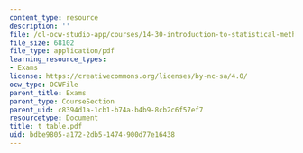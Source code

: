 ```yaml
---
content_type: resource
description: ''
file: /ol-ocw-studio-app/courses/14-30-introduction-to-statistical-method-in-economics-spring-2006/bdbe9805a1722db51474900d77e16438_t_table.pdf
file_size: 68102
file_type: application/pdf
learning_resource_types:
- Exams
license: https://creativecommons.org/licenses/by-nc-sa/4.0/
ocw_type: OCWFile
parent_title: Exams
parent_type: CourseSection
parent_uid: c8394d1a-1cb1-b74a-b4b9-8cb2c6f57ef7
resourcetype: Document
title: t_table.pdf
uid: bdbe9805-a172-2db5-1474-900d77e16438
---
```


